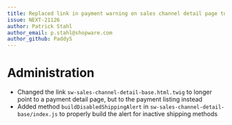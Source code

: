 ```yaml
---
title: Replaced link in payment warning on sales channel detail page to point to payment settings instead of payment detail page
issue: NEXT-21126
author: Patrick Stahl
author_email: p.stahl@shopware.com
author_github: PaddyS
---
```

# Administration
* Changed the link `sw-sales-channel-detail-base.html.twig` to longer point to a payment detail page, but to the payment listing instead
* Added method `buildDisabledShippingAlert` in `sw-sales-channel-detail-base/index.js` to properly build the alert for inactive shipping methods
